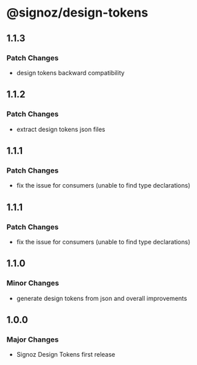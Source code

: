 # @signoz/design-tokens

## 1.1.3

### Patch Changes

- design tokens backward compatibility

## 1.1.2

### Patch Changes

- extract design tokens json files

## 1.1.1

### Patch Changes

- fix the issue for consumers (unable to find type declarations)

## 1.1.1

### Patch Changes

- fix the issue for consumers (unable to find type declarations)

## 1.1.0

### Minor Changes

- generate design tokens from json and overall improvements

## 1.0.0

### Major Changes

- Signoz Design Tokens first release
